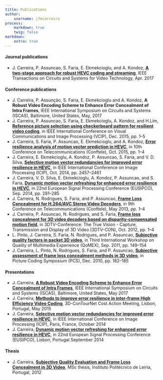 ```yaml
---
title: Publications
author:
    username: jfmcarreira
process:
    markdown: true
    twig: false
markdown:
    extra: true
---
```

#### Journal publications
- J. Carreira, P. Assuncao, S. Faria, E. Ekmekcioglu, and A. Kondoz, [**A two-stage approach for robust HEVC coding and streaming**](http://ieeexplore.ieee.org/document/7893719/), IEEE Transactions on Circuits and Systems for Video Technology, Apr. 2017

#### Conference publications
- J. Carreira, P. Assunção, S. Faria, E. Ekmekcioglu and A. Kondoz, **A Robust Video Encoding Scheme to Enhance Error Concealment of Intra Frames**, IEEE International Symposium on Circuits and Systems (ISCAS), Baltimore, United States, May, 2017
- J. Carreira, P. Assuncao, S. Faria, E. Ekmekcioglu, A. Kondoz, and H.Lim, [**Reference picture selection using checkerboard pattern for resilient video coding**](http://ieeexplore.ieee.org/document/7457852/), in IEEE International Conference on Visual Communications and Image Processing (VCIP), Dec. 2015, pp. 1–5
- J. Carreira, S. Faria, P. Assuncao, E. Ekmekcioglu, and A. Kondoz, [**Error resilience analysis of motion vector prediction in HEVC**](paper_conftele_2015_carreira.pdf), in 10th Conference on Telecommunications (Conftele), Oct. 2015, pp. 1–4
- J. Carreira, E. Ekmekcioglu, A. Kondoz, P. Assuncao, S. Faria, and V. D. Silva, [**Selective motion vector redundancies for improved error resilience in HEVC**](http://ieeexplore.ieee.org/document/7025497/), in IEEE International Conference on Image Processing (ICIP), Oct. 2014, pp. 2457–2461
- J. Carreira, V. D. Silva, E. Ekmekcioglu, A. Kondoz, P. Assuncao, and S. Faria, [**Dynamic motion vector refreshing for enhanced error resilience in HEVC**](http://ieeexplore.ieee.org/document/6952055/), in 22nd European Signal Processing Conference (EUSIPCO), Sep. 2014, pp. 281–285
- J. Carreira, N. Rodrigues, S. Faria, and P. Assuncao, [**Frame Loss Concealment for H.264/AVC Stereo Video Decoders**](paper_conftele_2013_carreira.pdf), in 9th Conference on Telecommunications (Conftele), May 2013, pp. 1–4
- J. Carreira, P. Assuncao, N. Rodrigues, and S. Faria, [**Frame loss concealment for 3D video decoders based on disparity-compensated motion field**](http://ieeexplore.ieee.org/document/6365468/), in 3DTV-Conference: The True Vision - Capture, Transmission and Display of 3D Video (3DTV-CON), Oct. 2012, pp. 1–4
- L. Pinto, J. Carreira, S. Faria, N. Rodrigues, and P. Assuncao, [**Subjective quality factors in packet 3D video**](http://ieeexplore.ieee.org/document/6065694/), in Third International Workshop on Quality of Multimedia Experience (QoMEX), Sep. 2011, pp. 149–154
- J. Carreira, L. Pinto, N. Rodrigues, S. Faria, and P. Assuncao, [**Subjective assessment of frame loss concealment methods in 3D video**](http://ieeexplore.ieee.org/document/5702455/), in Picture Coding Symposium (PCS), Dec. 2010, pp. 182–185

#### Presentations
- J. Carreira, [**A Robust Video Encoding Scheme to Enhance Error Concealment of Intra Frames**](presentation_video_iscas_2017_carreira.mp4), IEEE International Symposium on Circuits and Systems (ISCAS), Baltimore, United States, May 2017
- J. Carreira, [**Methods to improve error resilience in inter-frame High Efficiency Video Coding**](CostAction3DContounetMay2015Carreira.pdf), 3D-ConTourNet Cost Action Meeting, Lisbon, Portugal, May 2015
- J. Carreira, [**Selective motion vector redundancies for improved error resilience in HEVC**](poster_icip_2014.pdf), in IEEE International Conference on Image Processing (ICIP), Paris, France, October 2014
- J. Carreira, [**Dynamic motion vector refreshing for enhanced error resilience in HEVC**](presentation_eusipco_2014.pdf), in 22nd European Signal Processing Conference (EUSIPCO), Lisbon, Portugal September 2014

#### Thesis
- J. Carreira, [**Subjective Quality Evaluation and Frame Loss Concealment in 3D Video**](master_thesis_jcarreira.pdf), MSc thesis, Instituto Politécnico de Leiria, Portugal, 2012

